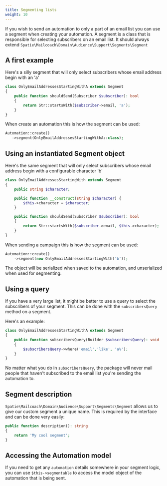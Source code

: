 ```yaml
---
title: Segmenting lists
weight: 10
---
```


If you wish to send an automation to only a part of an email list you can use a segment when creating your automation. A segment is a class that is responsible for selecting subscribers on an email list. It should always extend `Spatie\Mailcoach\Domain\Audience\Support\Segments\Segment`

## A first example

Here's a silly segment that will only select subscribers whose email address begin with an 'a'

```php
class OnlyEmailAddressesStartingWithA extends Segment
{
    public function shouldSend(Subscriber $subscriber): bool
    {
        return Str::startsWith($subscriber->email, 'a');
    }
}
```

When create an automation this is how the segment can be used:

```php
Automation::create()
   ->segment(OnlyEmailAddressesStartingWithA::class);
```

## Using an instantiated Segment object

Here's the same segment that will only select subscribers whose email address begin with a configurable character 'b'

```php
class OnlyEmailAddressesStartingWith extends Segment
{
    public string $character;

    public function __construct(string $character) {
        $this->character = $character;
    }

    public function shouldSend(Subscriber $subscriber): bool
    {
        return Str::startsWith($subscriber->email, $this->character);
    }
}
```

When sending a campaign this is how the segment can be used:

```php
Automation::create()
    ->segment(new OnlyEmailAddressesStartingWith('b'));
```

The object will be serialized when saved to the automation, and unserialized when used for segmenting.

## Using a query

If you have a very large list, it might be better to use a query to select the subscribers of your segment. This can be done with the `subscribersQuery` method on a segment.

Here's an example:

```php
class OnlyEmailAddressesStartingWithA extends Segment
{
    public function subscribersQuery(Builder $subscribersQuery): void
    {
        $subscribersQuery->where('email','like', 'a%');
    }
}
```

No matter what you do in `subscribersQuery`, the package will never mail people that haven't subscribed to the email list you're sending the automation to.

## Segment description

`Spatie\Mailcoach\Domain\Audience\Support\Segments\Segment` allows us to give our custom segment a unique name. This is required by the interface and can be done very easily:

```php
public function description(): string
{
    return 'My cool segment';
}
```

## Accessing the Automation model

If you need to get any `automation` details somewhere in your segment logic, you can use `$this->segmentable` to access the model object of the automation that is being sent.
